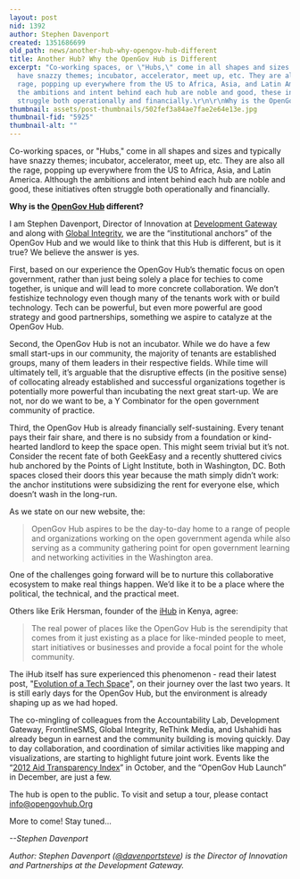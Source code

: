 ```yaml
---
layout: post
nid: 1392
author: Stephen Davenport
created: 1351686699
old_path: news/another-hub-why-opengov-hub-different
title: Another Hub? Why the OpenGov Hub is Different
excerpt: "Co-working spaces, or \"Hubs,\" come in all shapes and sizes and typically
  have snazzy themes; incubator, accelerator, meet up, etc. They are also all the
  rage, popping up everywhere from the US to Africa, Asia, and Latin America. Although
  the ambitions and intent behind each hub are noble and good, these initiatives often
  struggle both operationally and financially.\r\n\r\nWhy is the OpenGov Hub different?"
thumbnail: assets/post-thumbnails/502fef3a84ae7fae2e64e13e.jpg
thumbnail-fid: "5925"
thumbnail-alt: ""
---
```


Co-working spaces, or "Hubs," come in all shapes and sizes and typically have snazzy themes; incubator, accelerator, meet up, etc. They are also all the rage, popping up everywhere from the US to Africa, Asia, and Latin America. Although the ambitions and intent behind each hub are noble and good, these initiatives often struggle both operationally and financially.

**Why is the [OpenGov Hub](http://www.opengovhub.org) different?**

I am Stephen Davenport, Director of Innovation at [Development Gateway](/) and along with [Global Integrity](http://www.globalintegrity.org/), we are the “institutional anchors” of the OpenGov Hub and we would like to think that this Hub is different, but is it true? We believe the answer is yes.

First, based on our experience the OpenGov Hub’s thematic focus on open government, rather than just being solely a place for techies to come together, is unique and will lead to more concrete collaboration. We don’t festishize technology even though many of the tenants work with or build technology. Tech can be powerful, but even more powerful are good strategy and good partnerships, something we aspire to catalyze at the OpenGov Hub.

Second, the OpenGov Hub is not an incubator. While we do have a few small start-ups in our community, the majority of tenants are established groups, many of them leaders in their respective fields. While time will ultimately tell, it’s arguable that the disruptive effects (in the positive sense) of collocating already established and successful organizations together is potentially more powerful than incubating the next great start-up. We are not, nor do we want to be, a Y Combinator for the open government community of practice.

Third, the OpenGov Hub is already financially self-sustaining. Every tenant pays their fair share, and there is no subsidy from a foundation or kind-hearted landlord to keep the space open. This might seem trivial but it’s not. Consider the recent fate of both GeekEasy and a recently shuttered civics hub anchored by the Points of Light Institute, both in Washington, DC. Both spaces closed their doors this year because the math simply didn’t work: the anchor institutions were subsidizing the rent for everyone else, which doesn’t wash in the long-run.

As we state on our new website, the:
> OpenGov Hub aspires to be the day-to-day home to a range of people and organizations working on the open government agenda while also serving as a community gathering point for open government learning and networking activities in the Washington area.

One of the challenges going forward will be to nurture this collaborative ecosystem to make real things happen. We’d like it to be a place where the political, the technical, and the practical meet.

Others like Erik Hersman, founder of the [iHub](http://www.ihub.co.ke/pages/home.php) in Kenya, agree:

> The real power of places like the OpenGov Hub is the serendipity that comes from it just existing as a place for like-minded people to meet, start initiatives or businesses and provide a focal point for the whole community.

The iHub itself has sure experienced this phenomenon - read their latest post, "[Evolution of a Tech Space](http://www.ihub.co.ke/blog/2012/08/evolution-of-a-tech-space/)", on their journey over the last two years. It is still early days for the OpenGov Hub, but the environment is already shaping up as we had hoped.

The co-mingling of colleagues from the Accountability Lab, Development Gateway, FrontlineSMS, Global Integrity, ReThink Media, and Ushahidi has already begun in earnest and the community building is moving quickly. Day to day collaboration, and coordination of similar activities like mapping and visualizations, are starting to highlight future joint work. Events like the “[2012 Aid Transparency Index](http://www.publishwhatyoufund.org/index/2012-index/)” in October, and the “OpenGov Hub Launch” in December, are just a few.

 The hub is open to the public. To visit and setup a tour, please contact [info@opengovhub.Org](mailto:info@opengovhub.Org)

 More to come! Stay tuned...

*--Stephen Davenport*

*Author: Stephen Davenport ([@davenportsteve](http://www.twitter.com/davenportsteve)) is the Director of Innovation and Partnerships at the Development Gateway.*
